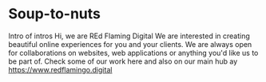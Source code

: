 # Soup-to-nuts
Intro of intros
Hi, we are REd Flaming Digital
We are interested in creating beautiful online experiences for you and your clients.
We are always open for collaborations on websites, web applications or anything you'd like us to be part of.
Check some of our work here and also on our main hub ay https://www.redflamingo.digital

